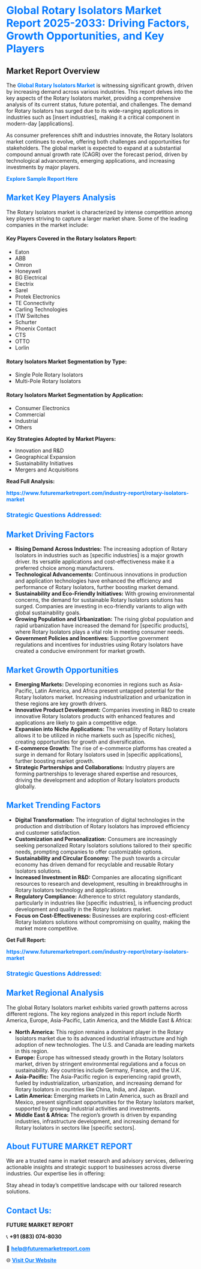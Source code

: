 <h1 style="color: #007BFF;">Global Rotary Isolators Market Report 2025-2033: Driving Factors, Growth Opportunities, and Key Players</h1>

<section id="overview">
<h2>Market Report Overview</h2>
<p>The <a href="https://www.futuremarketreport.com/industry-report/rotary-isolators-market" style="color: #007BFF; text-decoration: none;"><strong>Global Rotary Isolators Market</strong></a> is witnessing significant growth, driven by increasing demand across various industries. This report delves into the key aspects of the Rotary Isolators market, providing a comprehensive analysis of its current status, future potential, and challenges. The demand for Rotary Isolators has surged due to its wide-ranging applications in industries such as [insert industries], making it a critical component in modern-day [applications].</p>
<p>As consumer preferences shift and industries innovate, the Rotary Isolators market continues to evolve, offering both challenges and opportunities for stakeholders. The global market is expected to expand at a substantial compound annual growth rate (CAGR) over the forecast period, driven by technological advancements, emerging applications, and increasing investments by major players.</p>
</section>

<section id="overview">
<p><a href="https://www.futuremarketreport.com/request-sample/reportId=57389" style="color: #007BFF; text-decoration: none;"><strong>Explore Sample Report Here</strong></a></p>
</section>

<section id="key-players">
<h2 style="color: #007BFF;">Market Key Players Analysis</h2>
<p>The Rotary Isolators market is characterized by intense competition among key players striving to capture a larger market share. Some of the leading companies in the market include:</p>
<h4>Key Players Covered in the Rotary Isolators Report:</h4>
<ul><li>Eaton</li><li>ABB</li><li>Omron</li><li>Honeywell</li><li>BG Electrical</li><li>Electrix</li><li>Sarel</li><li>Protek Electronics</li><li>TE Connectivity</li><li>Carling Technologies</li><li>ITW Switches</li><li>Schurter</li><li>Phoenix Contact</li><li>CTS</li><li>OTTO</li><li>Lorlin</li></ul>
<h4>Rotary Isolators Market Segmentation by Type:</h4>
<ul><li>Single Pole Rotary Isolators</li><li>Multi-Pole Rotary Isolators</li></ul>

<h4>Rotary Isolators Market Segmentation by Application:</h4>
<ul><li>Consumer Electronics</li><li>Commercial</li><li>Industrial</li><li>Others</li></ul>
<p><strong>Key Strategies Adopted by Market Players:</strong></p>
<ul>
<li>Innovation and R&D</li>
<li>Geographical Expansion</li>
<li>Sustainability Initiatives</li>
<li>Mergers and Acquisitions</li>
</ul>
</section>

<section>
<p><strong>Read Full Analysis: </strong></p><a href="https://www.futuremarketreport.com/industry-report/rotary-isolators-market" style="color: #007BFF; text-decoration: none;"><strong>https://www.futuremarketreport.com/industry-report/rotary-isolators-market</strong></a>
<h3 style="color: #007BFF;">Strategic Questions Addressed:</h3>
</section>

<section id="driving-factors">
<h2 style="color: #007BFF;">Market Driving Factors</h2>
<ul>
<li><strong>Rising Demand Across Industries:</strong> The increasing adoption of Rotary Isolators in industries such as [specific industries] is a major growth driver. Its versatile applications and cost-effectiveness make it a preferred choice among manufacturers.</li>
<li><strong>Technological Advancements:</strong> Continuous innovations in production and application technologies have enhanced the efficiency and performance of Rotary Isolators, further boosting market demand.</li>
<li><strong>Sustainability and Eco-Friendly Initiatives:</strong> With growing environmental concerns, the demand for sustainable Rotary Isolators solutions has surged. Companies are investing in eco-friendly variants to align with global sustainability goals.</li>
<li><strong>Growing Population and Urbanization:</strong> The rising global population and rapid urbanization have increased the demand for [specific products], where Rotary Isolators plays a vital role in meeting consumer needs.</li>
<li><strong>Government Policies and Incentives:</strong> Supportive government regulations and incentives for industries using Rotary Isolators have created a conducive environment for market growth.</li>
</ul>
</section>

<section id="growth-opportunities">
<h2 style="color: #007BFF;">Market Growth Opportunities</h2>
<ul>
<li><strong>Emerging Markets:</strong> Developing economies in regions such as Asia-Pacific, Latin America, and Africa present untapped potential for the Rotary Isolators market. Increasing industrialization and urbanization in these regions are key growth drivers.</li>
<li><strong>Innovative Product Development:</strong> Companies investing in R&D to create innovative Rotary Isolators products with enhanced features and applications are likely to gain a competitive edge.</li>
<li><strong>Expansion into Niche Applications:</strong> The versatility of Rotary Isolators allows it to be utilized in niche markets such as [specific niches], creating opportunities for growth and diversification.</li>
<li><strong>E-commerce Growth:</strong> The rise of e-commerce platforms has created a surge in demand for Rotary Isolators used in [specific applications], further boosting market growth.</li>
<li><strong>Strategic Partnerships and Collaborations:</strong> Industry players are forming partnerships to leverage shared expertise and resources, driving the development and adoption of Rotary Isolators products globally.</li>
</ul>
</section>

<section id="trending-factors">
<h2 style="color: #007BFF;">Market Trending Factors</h2>
<ul>
<li><strong>Digital Transformation:</strong> The integration of digital technologies in the production and distribution of Rotary Isolators has improved efficiency and customer satisfaction.</li>
<li><strong>Customization and Personalization:</strong> Consumers are increasingly seeking personalized Rotary Isolators solutions tailored to their specific needs, prompting companies to offer customizable options.</li>
<li><strong>Sustainability and Circular Economy:</strong> The push towards a circular economy has driven demand for recyclable and reusable Rotary Isolators solutions.</li>
<li><strong>Increased Investment in R&D:</strong> Companies are allocating significant resources to research and development, resulting in breakthroughs in Rotary Isolators technology and applications.</li>
<li><strong>Regulatory Compliance:</strong> Adherence to strict regulatory standards, particularly in industries like [specific industries], is influencing product development and quality in the Rotary Isolators market.</li>
<li><strong>Focus on Cost-Effectiveness:</strong> Businesses are exploring cost-efficient Rotary Isolators solutions without compromising on quality, making the market more competitive.</li>
</ul>
</section>

<section>
<p><strong>Get Full Report: </strong></p><a href="https://www.futuremarketreport.com/industry-report/rotary-isolators-market" style="color: #007BFF; text-decoration: none;"><strong>https://www.futuremarketreport.com/industry-report/rotary-isolators-market</strong></a>
<h3 style="color: #007BFF;">Strategic Questions Addressed:</h3>
</section>


<section id="regional-analysis">
<h2 style="color: #007BFF;">Market Regional Analysis</h2>
<p>The global Rotary Isolators market exhibits varied growth patterns across different regions. The key regions analyzed in this report include North America, Europe, Asia-Pacific, Latin America, and the Middle East & Africa:</p>
<ul>
<li><strong>North America:</strong> This region remains a dominant player in the Rotary Isolators market due to its advanced industrial infrastructure and high adoption of new technologies. The U.S. and Canada are leading markets in this region.</li>
<li><strong>Europe:</strong> Europe has witnessed steady growth in the Rotary Isolators market, driven by stringent environmental regulations and a focus on sustainability. Key countries include Germany, France, and the U.K.</li>
<li><strong>Asia-Pacific:</strong> The Asia-Pacific region is experiencing rapid growth, fueled by industrialization, urbanization, and increasing demand for Rotary Isolators in countries like China, India, and Japan.</li>
<li><strong>Latin America:</strong> Emerging markets in Latin America, such as Brazil and Mexico, present significant opportunities for the Rotary Isolators market, supported by growing industrial activities and investments.</li>
<li><strong>Middle East & Africa:</strong> The region’s growth is driven by expanding industries, infrastructure development, and increasing demand for Rotary Isolators in sectors like [specific sectors].</li>
</ul>
</section>

<footer>
<h2 style="color: #007BFF;">About FUTURE MARKET REPORT</h2>
<p>We are a trusted name in market research and advisory services, delivering actionable insights and strategic support to businesses across diverse industries. Our expertise lies in offering:</p>

<p>Stay ahead in today’s competitive landscape with our tailored research solutions.</p>

<h2 style="color: #007BFF;">Contact Us:</h2>
<p><strong>FUTURE MARKET REPORT</strong></p>
<p>📞 <strong>+91 (883) 074-8030</strong></p>
<p>📧 <strong><a href="mailto:help@futuremarketreport.com" style="color: #007BFF;">help@futuremarketreport.com</a></strong></p>
<p>🌐 <strong><a href="https://www.futuremarketreport.com/" style="color: #007BFF;">Visit Our Website</a></strong></p>
</footer>